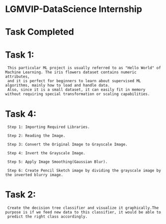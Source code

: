 # LGMVIP-DataScience Internship

# Task Completed

# Task 1:
     This particular ML project is usually referred to as "Hello World" of Machine Learning. The iris flowers dataset contains numeric attributes, 
     and it is perfect for beginners to learn about supervised ML algorithms, mainly how to load and handle data.
     Also, since it is a small dataset, it can easily fit in memory without requiring special transformation or scaling capabilities.

# Task 4:
     Step 1: Importing Required Libraries.
    
     Step 2: Reading the Image.
    
     Step 3: Convert the Original Image to Grayscale Image.
    
     Step 4: Invert the Grayscale Image.
    
     Step 5: Apply Image Smoothing(Gaussian Blur).
    
     Step 6: Create Pencil Sketch image by dividing the grayscale image by the inverted blurry image.
     
# Task 2:
     Create the decision tree classifier and visualize it graphically.The purpose is if we feed new data to this classifier, it would be able to
     predict the right class accordingly.

